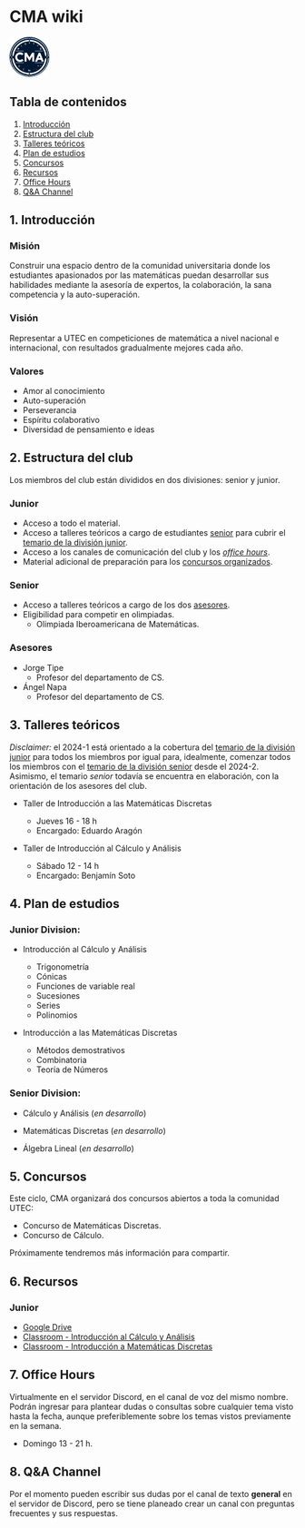 # CMA wiki

<img src="img/logo.png" alt="CMA Logo" height="70"/>

## Tabla de contenidos

1. [Introducción](#introduction)
2. [Estructura del club](#club-structure)
3. [Talleres teóricos](#workshops)
4. [Plan de estudios](#curriculum)
5. [Concursos](#contests)
6. [Recursos](#resources)
7. [Office Hours](#7-office-hours)
8. [Q&A Channel](#q-and-a)

## 1. Introducción

<a name="introduction"></a>

### Misión

Construir una espacio dentro de la comunidad universitaria donde los estudiantes apasionados por las matemáticas puedan desarrollar sus habilidades mediante la asesoría de expertos, la colaboración, la sana competencia y la auto-superación.

### Visión

Representar a UTEC en competiciones de matemática a nivel nacional e internacional, con resultados gradualmente mejores cada año.

### Valores

- Amor al conocimiento
- Auto-superación
- Perseverancia
- Espíritu colaborativo
- Diversidad de pensamiento e ideas

## 2. Estructura del club

<a name="club-structure"></a>

Los miembros del club están divididos en dos divisiones: senior y junior.

### Junior

- Acceso a todo el material.
- Acceso a talleres teóricos a cargo de estudiantes [senior](#senior) para cubrir el [temario de la división junior](#junior-division).
- Acceso a los canales de comunicación del club y los [_office hours_](#office-hours).
- Material adicional de preparación para los [concursos organizados](#contests).

### Senior

- Acceso a talleres teóricos a cargo de los dos [asesores](#advisers).
- Eligibilidad para competir en olimpiadas.
  - Olimpiada Iberoamericana de Matemáticas.

### Asesores

- Jorge Tipe
  - Profesor del departamento de CS.
- Ángel Napa
  - Profesor del departamento de CS.

<a name="advisers"></a>

## 3. Talleres teóricos

<a name="workshops"></a>

_Disclaimer:_ el 2024-1 está orientado a la cobertura del [temario de la división junior](#junior-division) para todos los miembros por igual para, idealmente, comenzar todos los miembros con el [temario de la división senior](#senior-division) desde el 2024-2. Asimismo, el temario _senior_ todavía se encuentra en elaboración, con la orientación de los asesores del club.

- Taller de Introducción a las Matemáticas Discretas

  - Jueves 16 - 18 h
  - Encargado: Eduardo Aragón

- Taller de Introducción al Cálculo y Análisis
  - Sábado 12 - 14 h
  - Encargado: Benjamín Soto

## 4. Plan de estudios

<a name="curriculum"></a>

### Junior Division:

- Introducción al Cálculo y Análisis

  - Trigonometría
  - Cónicas
  - Funciones de variable real
  - Sucesiones
  - Series
  - Polinomios

- Introducción a las Matemáticas Discretas

  - Métodos demostrativos
  - Combinatoria
  - Teoría de Números

### Senior Division:

- Cálculo y Análisis (_en desarrollo_)

- Matemáticas Discretas (_en desarrollo_)

- Álgebra Lineal (_en desarrollo_)

## 5. Concursos

<a name="contests"></a>

Este ciclo, CMA organizará dos concursos abiertos a toda la comunidad UTEC:

- Concurso de Matemáticas Discretas.
- Concurso de Cálculo.

Próximamente tendremos más información para compartir.

## 6. Recursos

<a name="resources"></a>

### Junior

- [Google Drive](https://drive.google.com/drive/folders/1huYvlk5imYaKXg1aN4rLjpMKNCOsfNXv?usp=drive_link)
- [Classroom - Introducción al Cálculo y Análisis](https://classroom.google.com/c/NjcyODM3MzU3ODM0?cjc=mweflao)
- [Classroom - Introducción a Matemáticas Discretas](https://classroom.google.com/c/NjcyODc1MzY3ODU1?cjc=asytjyy)

## 7. Office Hours

<a name="office-hours"></a>

Virtualmente en el servidor Discord, en el canal de voz del mismo nombre. Podrán ingresar para plantear dudas o consultas sobre cualquier tema visto hasta la fecha, aunque preferiblemente sobre los temas vistos previamente en la semana.

- Domingo 13 - 21 h.

## 8. Q&A Channel

<a name="q-and-a"></a>

Por el momento pueden escribir sus dudas por el canal de texto **general** en el servidor de Discord, pero se tiene planeado crear un canal con preguntas frecuentes y sus respuestas.
